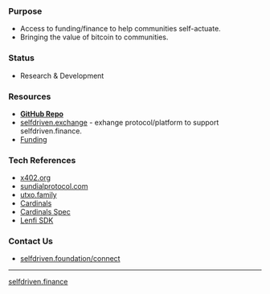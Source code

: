 ### Purpose
- Access to funding/finance to help communities self-actuate.
- Bringing the value of bitcoin to communities.

### Status
- Research & Development

### Resources
- **[GitHub Repo](https://github.com/selfdriven-foundation/selfdriven-finance)**
- [selfdriven.exchange](https://selfdriven.exchange) - exhange protocol/platform to support selfdriven.finance.
- [Funding](https://github.com/selfdriven-foundation/selfdriven-finance//tree/main/funding/cardano)

### Tech References
- [x402.org](https://x402.org)
- [sundialprotocol.com](https://www.sundialprotocol.com)
- [utxo.family](https://utxo.family)
- [Cardinals](https://iohk.io/jp/newsroom/bitcoin-ordinals-bridged-to-cardano-for-the-first-time-with-bitvmx-protocol)
- [Cardinals Spec](https://github.com/input-output-hk/cardinal-spec)
- [Lenfi SDK](https://github.com/lenfiLabs/lenfi-sdk)

### Contact Us
- [selfdriven.foundation/connect](https://selfdriven.fyi/connect)

----
[selfdriven.finance](https://selfdriven.finance)